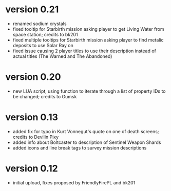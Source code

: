 # version 0.21

* renamed sodium crystals
* fixed tooltip for Starbirth mission asking player to get Living Water from space station; credits to bk201
* fixed multiple tooltips for Starbirth mission asking player to find metalic deposits to use Solar Ray on
* fixed issue causing 2 player titles to use their description instead of actual titles (The Warned and The Abandoned)

# version 0.20

* new LUA script, using function to iterate through a list of property IDs to be changed; credits to Gumsk

# version 0.13

* added fix for typo in Kurt Vonnegut's quote on one of death screens; credits to Devilin Pixy
* added info about Boltcaster to description of Sentinel Weapon Shards
* added icons and line break tags to survey mission descriptions

# version 0.12

* initial upload, fixes proposed by FriendlyFirePL and bk201
